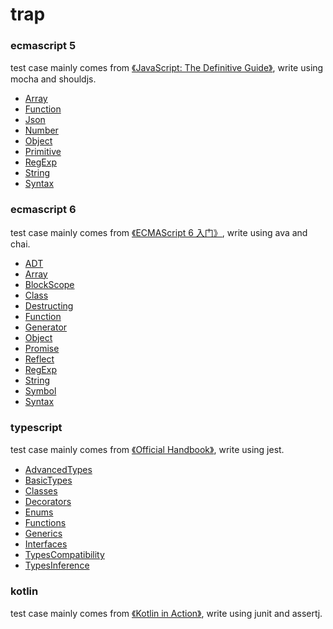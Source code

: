 # trap

### ecmascript 5
test case mainly comes from [《JavaScript: The Definitive Guide》](https://book.douban.com/subject/5303032/), write using mocha and shouldjs.
- [Array](./javascript/ecmascript5/Array.js)
- [Function](./javascript/ecmascript5/Function.js)
- [Json](./javascript/ecmascript5/Json.js)
- [Number](./javascript/ecmascript5/Number.js)
- [Object](./javascript/ecmascript5/Object.js)
- [Primitive](./javascript/ecmascript5/Primitive.js)
- [RegExp](./javascript/ecmascript5/RegExp.js)
- [String](./javascript/ecmascript5/String.js)
- [Syntax](./javascript/ecmascript5/Syntax.js)

### ecmascript 6
test case mainly comes from [《ECMAScript 6 入门》](http://es6.ruanyifeng.com/), write using ava and chai.
- [ADT](./javascript/ecmascript6/ADT.js)
- [Array](./javascript/ecmascript6/Array.js)
- [BlockScope](./javascript/ecmascript6/BlockScope.js)
- [Class](./javascript/ecmascript6/Class.js)
- [Destructing](./javascript/ecmascript6/Destructing.js)
- [Function](./javascript/ecmascript6/Function.js)
- [Generator](./javascript/ecmascript6/Generator.js)
- [Object](./javascript/ecmascript6/Object.js)
- [Promise](./javascript/ecmascript6/Promise.js)
- [Reflect](./javascript/ecmascript6/Reflect.js)
- [RegExp](./javascript/ecmascript6/RegExp.js)
- [String](./javascript/ecmascript6/String.js)
- [Symbol](./javascript/ecmascript6/Symbol.js)
- [Syntax](./javascript/ecmascript6/Syntax.js)

### typescript
test case mainly comes from [《Official Handbook》](https://www.typescriptlang.org/docs/home.html), write using jest.
- [AdvancedTypes](./typescript/tests/AdvancedTypes.ts)
- [BasicTypes](./typescript/tests/BasicTypes.ts)
- [Classes](./typescript/tests/Classes.ts)
- [Decorators](./typescript/tests/Decorators.ts)
- [Enums](./typescript/tests/Enums.ts)
- [Functions](./typescript/tests/Functions.ts)
- [Generics](./typescript/tests/Generics.ts)
- [Interfaces](./typescript/tests/Interfaces.ts)
- [TypesCompatibility](./typescript/tests/TypesCompatibility.ts)
- [TypesInference](./typescript/tests/TypesInference.ts)

### kotlin
test case mainly comes from [《Kotlin in Action》](https://book.douban.com/subject/26687631/), write using junit and assertj.
